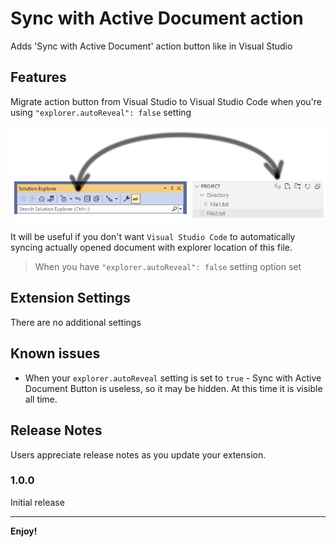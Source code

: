 # Sync with Active Document action

Adds 'Sync with Active Document' action button like in Visual Studio

## Features

Migrate action button from Visual Studio to Visual Studio Code when you're using
`"explorer.autoReveal": false` setting

![Sync feature](https://raw.githubusercontent.com/SatarisGIT/VSC-Extension-Sync-with-Active-Document-action/main/src/assets/images/vs-to-vsc.png "Sync feature")

It will be useful if you don't want `Visual Studio Code` to automatically syncing actually opened document with explorer location of this file.

> When you have `"explorer.autoReveal": false` setting option set

## Extension Settings

There are no additional settings

## Known issues

- When your `explorer.autoReveal` setting is set to `true` - Sync with Active Document Button is useless, so it may be hidden. At this time it is visible all time.

## Release Notes

Users appreciate release notes as you update your extension.

### 1.0.0

Initial release

---

**Enjoy!**
